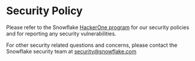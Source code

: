 <!--
 Copyright (c) 2024 Snowflake Inc.

 Licensed under the Apache License, Version 2.0 (the "License");
 you may not use this file except in compliance with the License.
 You may obtain a copy of the License at

 http://www.apache.org/licenses/LICENSE-2.0

 Unless required by applicable law or agreed to in writing, software
 distributed under the License is distributed on an "AS IS" BASIS,
 WITHOUT WARRANTIES OR CONDITIONS OF ANY KIND, either express or implied.
 See the License for the specific language governing permissions and
 limitations under the License.
 -->

# Security Policy


Please refer to the Snowflake [HackerOne program](https://hackerone.com/snowflake?type=team) for our security policies and for reporting any security vulnerabilities.

For other security related questions and concerns, please contact the Snowflake security team at security@snowflake.com
